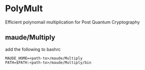 # PolyMult
Efficient polynomail multiplication for Post Quantum Cryptography


## maude/Multiply
add the following to bashrc
```
MAUDE_HOME=<path-to>/maude/Multiply
PATH=$PATH:<path-to>/maude/Multiply/bin
```
